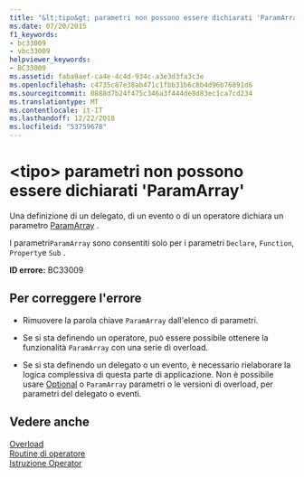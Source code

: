 ```yaml
---
title: "&lt;tipo&gt; parametri non possono essere dichiarati 'ParamArray'"
ms.date: 07/20/2015
f1_keywords:
- bc33009
- vbc33009
helpviewer_keywords:
- BC33009
ms.assetid: faba9aef-ca4e-4c4d-934c-a3e3d3fa3c3e
ms.openlocfilehash: c4735c87e38ab471c1fbb31b6c8b4d96b76891d6
ms.sourcegitcommit: 0888d7b24f475c346a3f444de8d83ec1ca7cd234
ms.translationtype: MT
ms.contentlocale: it-IT
ms.lasthandoff: 12/22/2018
ms.locfileid: "53759678"
---
```

# <a name="lttypegt-parameters-cannot-be-declared-paramarray"></a>&lt;tipo&gt; parametri non possono essere dichiarati 'ParamArray'
Una definizione di un delegato, di un evento o di un operatore dichiara un parametro [ParamArray](../../visual-basic/language-reference/modifiers/paramarray.md) .  
  
 I parametri`ParamArray` sono consentiti solo per i parametri `Declare`, `Function`, `Property`e `Sub` .  
  
 **ID errore:** BC33009  
  
## <a name="to-correct-this-error"></a>Per correggere l'errore  
  
-   Rimuovere la parola chiave `ParamArray` dall'elenco di parametri.  
  
-   Se si sta definendo un operatore, può essere possibile ottenere la funzionalità `ParamArray` con una serie di overload.  
  
-   Se si sta definendo un delegato o un evento, è necessario rielaborare la logica complessiva di questa parte di applicazione. Non è possibile usare [Optional](../../visual-basic/language-reference/modifiers/optional.md) o `ParamArray` parametri o le versioni di overload, per parametri del delegato o eventi.  
  
## <a name="see-also"></a>Vedere anche  
 [Overload](../../visual-basic/language-reference/modifiers/overloads.md)  
 [Routine di operatore](../../visual-basic/programming-guide/language-features/procedures/operator-procedures.md)  
 [Istruzione Operator](../../visual-basic/language-reference/statements/operator-statement.md)
